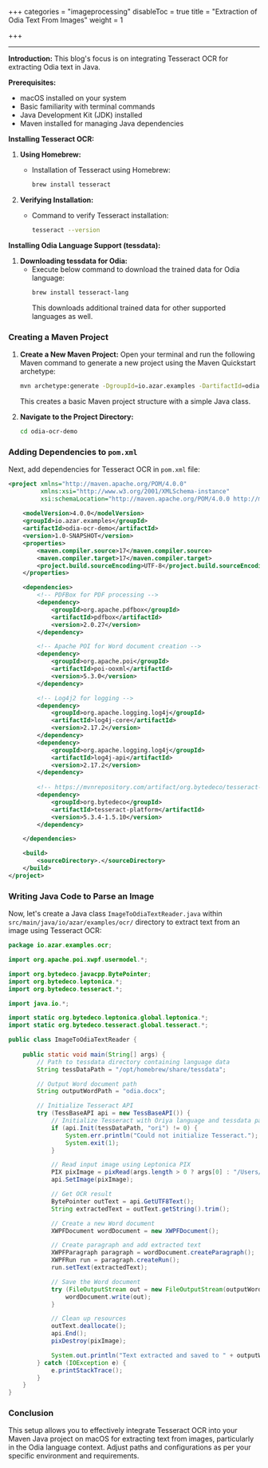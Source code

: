 +++
categories = "imageprocessing"
disableToc = true
title = "Extraction of Odia Text From Images"
weight = 1

+++

---

**Introduction:**
This blog's focus is on integrating Tesseract OCR for extracting Odia text in Java.

**Prerequisites:**
- macOS installed on your system
- Basic familiarity with terminal commands
- Java Development Kit (JDK) installed
- Maven installed for managing Java dependencies

**Installing Tesseract OCR:**
1. **Using Homebrew:**
    - Installation of Tesseract using Homebrew:
      ```bash
      brew install tesseract
      ```

2. **Verifying Installation:**
    - Command to verify Tesseract installation:
      ```bash
      tesseract --version
      ```

**Installing Odia Language Support (tessdata):**
1. **Downloading tessdata for Odia:**
    - Execute below command to download the trained data for Odia language:
      ```bash
      brew install tesseract-lang
      ```
      This downloads additional trained data for other supported languages as well.

### Creating a Maven Project

1. **Create a New Maven Project:**
   Open your terminal and run the following Maven command to generate a new project using the Maven Quickstart archetype:
   ```bash
   mvn archetype:generate -DgroupId=io.azar.examples -DartifactId=odia-ocr-demo -DarchetypeArtifactId=maven-archetype-quickstart -DinteractiveMode=false
   ```
   This creates a basic Maven project structure with a simple Java class.

2. **Navigate to the Project Directory:**
   ```bash
   cd odia-ocr-demo
   ```

### Adding Dependencies to `pom.xml`

Next, add dependencies for Tesseract OCR in `pom.xml` file:

```xml
<project xmlns="http://maven.apache.org/POM/4.0.0"
         xmlns:xsi="http://www.w3.org/2001/XMLSchema-instance"
         xsi:schemaLocation="http://maven.apache.org/POM/4.0.0 http://maven.apache.org/xsd/maven-4.0.0.xsd">
         
    <modelVersion>4.0.0</modelVersion>
    <groupId>io.azar.examples</groupId>
    <artifactId>odia-ocr-demo</artifactId>
    <version>1.0-SNAPSHOT</version>
    <properties>
        <maven.compiler.source>17</maven.compiler.source>
        <maven.compiler.target>17</maven.compiler.target>
        <project.build.sourceEncoding>UTF-8</project.build.sourceEncoding>
    </properties>

    <dependencies>
        <!-- PDFBox for PDF processing -->
        <dependency>
            <groupId>org.apache.pdfbox</groupId>
            <artifactId>pdfbox</artifactId>
            <version>2.0.27</version>
        </dependency>

        <!-- Apache POI for Word document creation -->
        <dependency>
            <groupId>org.apache.poi</groupId>
            <artifactId>poi-ooxml</artifactId>
            <version>5.3.0</version>
        </dependency>

        <!-- Log4j2 for logging -->
        <dependency>
            <groupId>org.apache.logging.log4j</groupId>
            <artifactId>log4j-core</artifactId>
            <version>2.17.2</version>
        </dependency>
        <dependency>
            <groupId>org.apache.logging.log4j</groupId>
            <artifactId>log4j-api</artifactId>
            <version>2.17.2</version>
        </dependency>
        
        <!-- https://mvnrepository.com/artifact/org.bytedeco/tesseract-platform -->
        <dependency>
            <groupId>org.bytedeco</groupId>
            <artifactId>tesseract-platform</artifactId>
            <version>5.3.4-1.5.10</version>
        </dependency>

    </dependencies>

    <build>
        <sourceDirectory>.</sourceDirectory>
    </build>
</project>
```

### Writing Java Code to Parse an Image

Now, let's create a Java class `ImageToOdiaTextReader.java` within `src/main/java/io/azar/examples/ocr/` directory to extract text from an image using Tesseract OCR:

```java
package io.azar.examples.ocr;

import org.apache.poi.xwpf.usermodel.*;

import org.bytedeco.javacpp.BytePointer;
import org.bytedeco.leptonica.*;
import org.bytedeco.tesseract.*;

import java.io.*;

import static org.bytedeco.leptonica.global.leptonica.*;
import static org.bytedeco.tesseract.global.tesseract.*;

public class ImageToOdiaTextReader {
    
    public static void main(String[] args) {
        // Path to tessdata directory containing language data
        String tessDataPath = "/opt/homebrew/share/tessdata";

        // Output Word document path
        String outputWordPath = "odia.docx";

        // Initialize Tesseract API
        try (TessBaseAPI api = new TessBaseAPI()) {
            // Initialize Tesseract with Oriya language and tessdata path
            if (api.Init(tessDataPath, "ori") != 0) {
                System.err.println("Could not initialize Tesseract.");
                System.exit(1);
            }

            // Read input image using Leptonica PIX
            PIX pixImage = pixRead(args.length > 0 ? args[0] : "/Users/azaruddin/IdeaProjects/ocr-scanner-img-to-txt/src/main/resources/odia.png");
            api.SetImage(pixImage);

            // Get OCR result
            BytePointer outText = api.GetUTF8Text();
            String extractedText = outText.getString().trim();

            // Create a new Word document
            XWPFDocument wordDocument = new XWPFDocument();

            // Create paragraph and add extracted text
            XWPFParagraph paragraph = wordDocument.createParagraph();
            XWPFRun run = paragraph.createRun();
            run.setText(extractedText);

            // Save the Word document
            try (FileOutputStream out = new FileOutputStream(outputWordPath)) {
                wordDocument.write(out);
            }

            // Clean up resources
            outText.deallocate();
            api.End();
            pixDestroy(pixImage);

            System.out.println("Text extracted and saved to " + outputWordPath);
        } catch (IOException e) {
            e.printStackTrace();
        }
    }
}

```

### Conclusion

This setup allows you to effectively integrate Tesseract OCR into your Maven Java project on macOS for extracting text from images, particularly in the Odia language context. Adjust paths and configurations as per your specific environment and requirements.


